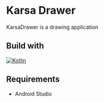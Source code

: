 # Karsa Drawer

KarsaDrawer is a drawing application

## Build with

[![Kotlin](https://img.shields.io/badge/kotlin-lang-blue)](https://kotlinlang.org/)

## Requirements

- Android Studio


